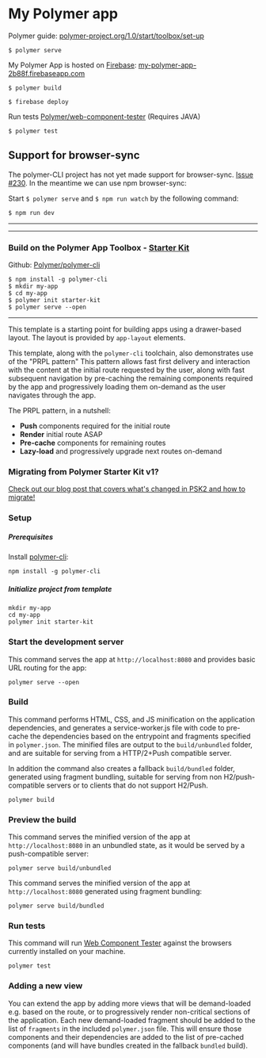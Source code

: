 # My Polymer app

Polymer guide: [polymer-project.org/1.0/start/toolbox/set-up](https://www.polymer-project.org/1.0/start/toolbox/set-up)

    $ polymer serve

My Polymer App is hosted on [Firebase](https://firebase.google.com): [my-polymer-app-2b88f.firebaseapp.com](https://my-polymer-app-2b88f.firebaseapp.com/)

    $ polymer build

    $ firebase deploy

Run tests [Polymer/web-component-tester](https://github.com/Polymer/web-component-tester) (Requires JAVA)

    $ polymer test

## Support for browser-sync

The polymer-CLI project has not yet made support for browser-sync. [Issue #230](https://github.com/Polymer/polymer-cli/issues/230). In the meantime we can use npm browser-sync:

Start `$ polymer serve` and `$ npm run watch` by the following command:

    $ npm run dev

----
----



### Build on the Polymer App Toolbox - [Starter Kit](https://travis-ci.org/PolymerElements/polymer-starter-kit)

Github: [Polymer/polymer-cli](https://github.com/Polymer/polymer-cli)

    $ npm install -g polymer-cli
    $ mkdir my-app
    $ cd my-app
    $ polymer init starter-kit
    $ polymer serve --open

----

This template is a starting point for building apps using a drawer-based
layout. The layout is provided by `app-layout` elements.

This template, along with the `polymer-cli` toolchain, also demonstrates use
of the "PRPL pattern" This pattern allows fast first delivery and interaction with
the content at the initial route requested by the user, along with fast subsequent
navigation by pre-caching the remaining components required by the app and
progressively loading them on-demand as the user navigates through the app.

The PRPL pattern, in a nutshell:

* **Push** components required for the initial route
* **Render** initial route ASAP
* **Pre-cache** components for remaining routes
* **Lazy-load** and progressively upgrade next routes on-demand

### Migrating from Polymer Starter Kit v1?

[Check out our blog post that covers what's changed in PSK2 and how to migrate!](https://www.polymer-project.org/1.0/blog/2016-08-18-polymer-starter-kit-or-polymer-cli.html)

### Setup

##### Prerequisites

Install [polymer-cli](https://github.com/Polymer/polymer-cli):

    npm install -g polymer-cli

##### Initialize project from template

    mkdir my-app
    cd my-app
    polymer init starter-kit

### Start the development server

This command serves the app at `http://localhost:8080` and provides basic URL
routing for the app:

    polymer serve --open


### Build

This command performs HTML, CSS, and JS minification on the application
dependencies, and generates a service-worker.js file with code to pre-cache the
dependencies based on the entrypoint and fragments specified in `polymer.json`.
The minified files are output to the `build/unbundled` folder, and are suitable
for serving from a HTTP/2+Push compatible server.

In addition the command also creates a fallback `build/bundled` folder,
generated using fragment bundling, suitable for serving from non
H2/push-compatible servers or to clients that do not support H2/Push.

    polymer build

### Preview the build

This command serves the minified version of the app at `http://localhost:8080`
in an unbundled state, as it would be served by a push-compatible server:

    polymer serve build/unbundled

This command serves the minified version of the app at `http://localhost:8080`
generated using fragment bundling:

    polymer serve build/bundled

### Run tests

This command will run
[Web Component Tester](https://github.com/Polymer/web-component-tester) against the
browsers currently installed on your machine.

    polymer test

### Adding a new view

You can extend the app by adding more views that will be demand-loaded
e.g. based on the route, or to progressively render non-critical sections
of the application.  Each new demand-loaded fragment should be added to the
list of `fragments` in the included `polymer.json` file.  This will ensure
those components and their dependencies are added to the list of pre-cached
components (and will have bundles created in the fallback `bundled` build).